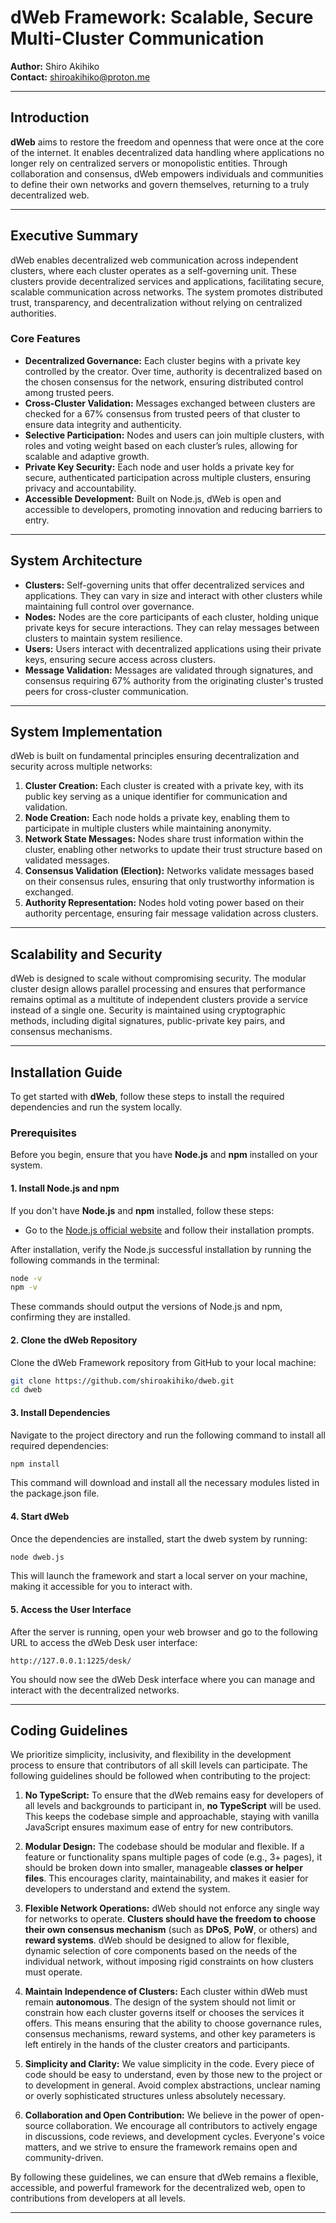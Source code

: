 # dWeb Framework: Scalable, Secure Multi-Cluster Communication

**Author:** Shiro Akihiko  
**Contact:** [shiroakihiko@proton.me](mailto:shiroakihiko@proton.me)

---

## Introduction
**dWeb** aims to restore the freedom and openness that were once at the core of the internet. It enables decentralized data handling where applications no longer rely on centralized servers or monopolistic entities. Through collaboration and consensus, dWeb empowers individuals and communities to define their own networks and govern themselves, returning to a truly decentralized web.

---

## Executive Summary

dWeb enables decentralized web communication across independent clusters, where each cluster operates as a self-governing unit. These clusters provide decentralized services and applications, facilitating secure, scalable communication across networks. The system promotes distributed trust, transparency, and decentralization without relying on centralized authorities.

### Core Features

- **Decentralized Governance:** Each cluster begins with a private key controlled by the creator. Over time, authority is decentralized based on the chosen consensus for the network, ensuring distributed control among trusted peers.
- **Cross-Cluster Validation:** Messages exchanged between clusters are checked for a 67% consensus from trusted peers of that cluster to ensure data integrity and authenticity.
- **Selective Participation:** Nodes and users can join multiple clusters, with roles and voting weight based on each cluster’s rules, allowing for scalable and adaptive growth.
- **Private Key Security:** Each node and user holds a private key for secure, authenticated participation across multiple clusters, ensuring privacy and accountability.
- **Accessible Development:** Built on Node.js, dWeb is open and accessible to developers, promoting innovation and reducing barriers to entry.

---

## System Architecture

- **Clusters:** Self-governing units that offer decentralized services and applications. They can vary in size and interact with other clusters while maintaining full control over governance.
- **Nodes:** Nodes are the core participants of each cluster, holding unique private keys for secure interactions. They can relay messages between clusters to maintain system resilience.
- **Users:** Users interact with decentralized applications using their private keys, ensuring secure access across clusters.
- **Message Validation:** Messages are validated through signatures, and consensus requiring 67% authority from the originating cluster's trusted peers for cross-cluster communication.

---

## System Implementation

dWeb is built on fundamental principles ensuring decentralization and security across multiple networks:

1. **Cluster Creation:** Each cluster is created with a private key, with its public key serving as a unique identifier for communication and validation.
2. **Node Creation:** Each node holds a private key, enabling them to participate in multiple clusters while maintaining anonymity.
3. **Network State Messages:** Nodes share trust information within the cluster, enabling other networks to update their trust structure based on validated messages.
4. **Consensus Validation (Election):** Networks validate messages based on their consensus rules, ensuring that only trustworthy information is exchanged.
5. **Authority Representation:** Nodes hold voting power based on their authority percentage, ensuring fair message validation across clusters.

---

## Scalability and Security

dWeb is designed to scale without compromising security. The modular cluster design allows parallel processing and ensures that performance remains optimal as a multitute of independent clusters provide a service instead of a single one. Security is maintained using cryptographic methods, including digital signatures, public-private key pairs, and consensus mechanisms.

---

## Installation Guide

To get started with **dWeb**, follow these steps to install the required dependencies and run the system locally.

### Prerequisites

Before you begin, ensure that you have **Node.js** and **npm** installed on your system.

#### 1. Install Node.js and npm

If you don't have **Node.js** and **npm** installed, follow these steps:

- Go to the [Node.js official website](https://nodejs.org/) and follow their installation prompts.

After installation, verify the Node.js successful installation by running the following commands in the terminal:

```bash
node -v
npm -v
```

These commands should output the versions of Node.js and npm, confirming they are installed.

#### 2. Clone the dWeb Repository

Clone the dWeb Framework repository from GitHub to your local machine:

```bash
git clone https://github.com/shiroakihiko/dweb.git
cd dweb
```

#### 3. Install Dependencies

Navigate to the project directory and run the following command to install all required dependencies:

```bash
npm install
```

This command will download and install all the necessary modules listed in the package.json file.


#### 4. Start dWeb

Once the dependencies are installed, start the dweb system by running:

```bash
node dweb.js
```

This will launch the framework and start a local server on your machine, making it accessible for you to interact with.

#### 5. Access the User Interface

After the server is running, open your web browser and go to the following URL to access the dWeb Desk user interface:
```text
http://127.0.0.1:1225/desk/
```

You should now see the dWeb Desk interface where you can manage and interact with the decentralized networks.

---

## Coding Guidelines

We prioritize simplicity, inclusivity, and flexibility in the development process to ensure that contributors of all skill levels can participate. The following guidelines should be followed when contributing to the project:

1. **No TypeScript:** To ensure that the dWeb remains easy for developers of all levels and backgrounds to participant in, **no TypeScript** will be used. This keeps the codebase simple and approachable, staying with vanilla JavaScript ensures maximum ease of entry for new contributors.
   
2. **Modular Design:** The codebase should be modular and flexible. If a feature or functionality spans multiple pages of code (e.g., 3+ pages), it should be broken down into smaller, manageable **classes or helper files**. This encourages clarity, maintainability, and makes it easier for developers to understand and extend the system.

3. **Flexible Network Operations:** dWeb should not enforce any single way for networks to operate. **Clusters should have the freedom to choose their own consensus mechanism** (such as **DPoS**, **PoW**, or others) and **reward systems**. dWeb should be designed to allow for flexible, dynamic selection of core components based on the needs of the individual network, without imposing rigid constraints on how clusters must operate.

4. **Maintain Independence of Clusters:** Each cluster within dWeb must remain **autonomous**. The design of the system should not limit or constrain how each cluster governs itself or chooses the services it offers. This means ensuring that the ability to choose governance rules, consensus mechanisms, reward systems, and other key parameters is left entirely in the hands of the cluster creators and participants.

5. **Simplicity and Clarity:** We value simplicity in the code. Every piece of code should be easy to understand, even by those new to the project or to development in general. Avoid complex abstractions, unclear naming or overly sophisticated structures unless absolutely necessary.

6. **Collaboration and Open Contribution:** We believe in the power of open-source collaboration. We encourage all contributors to actively engage in discussions, code reviews, and development cycles. Everyone's voice matters, and we strive to ensure the framework remains open and community-driven.

By following these guidelines, we can ensure that dWeb remains a flexible, accessible, and powerful framework for the decentralized web, open to contributions from developers at all levels.

---
